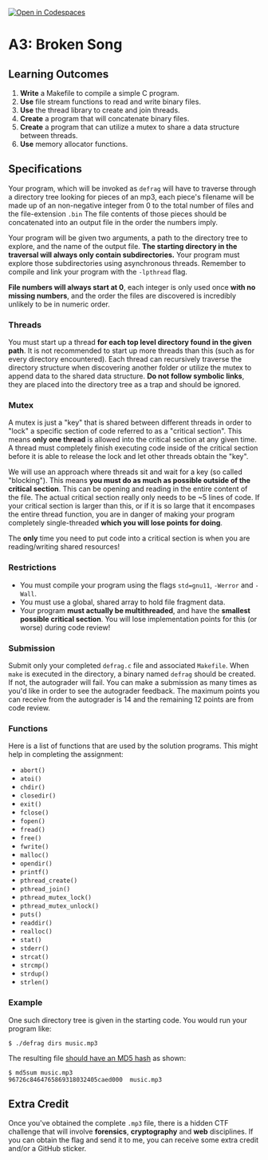 [![Open in Codespaces](https://classroom.github.com/assets/launch-codespace-f4981d0f882b2a3f0472912d15f9806d57e124e0fc890972558857b51b24a6f9.svg)](https://classroom.github.com/open-in-codespaces?assignment_repo_id=10508984)
# A3: Broken Song

Learning Outcomes
-----------------

1.  **Write** a Makefile to compile a simple C program.
2.  **Use** file stream functions to read and write binary files.
3.  **Use** the thread library to create and join threads.
4.  **Create** a program that will concatenate binary files.
5.  **Create** a program that can utilize a mutex to share a data structure between threads.
6.  **Use** memory allocator functions.

Specifications
--------------

Your program, which will be invoked as `defrag` will have to traverse through a directory tree looking for pieces of an mp3, each piece's filename will be made up of an non-negative integer from 0 to the total number of files and the file-extension `.bin` The file contents of those pieces should be concatenated into an output file in the order the numbers imply.

Your program will be given two arguments, a path to the directory tree to explore, and the name of the output file. **The starting directory in the traversal will always only contain subdirectories.** Your program must explore those subdirectories using asynchronous threads. Remember to compile and link your program with the `-lpthread` flag.

**File numbers will always start at 0**, each integer is only used once **with no missing numbers**, and the order the files are discovered is incredibly unlikely to be in numeric order.

### Threads

You must start up a thread **for each top level directory found in the given path**. It is not recommended to start up more threads than this (such as for every directory encountered). Each thread can recursively traverse the directory structure when discovering another folder or utilize the mutex to append data to the shared data structure. **Do not follow symbolic links**, they are placed into the directory tree as a trap and should be ignored.

### Mutex

A mutex is just a "key" that is shared between different threads in order to "lock" a specific section of code referred to as a "critical section". This means **only one thread** is allowed into the critical section at any given time. A thread must completely finish executing code inside of the critical section before it is able to release the lock and let other threads obtain the "key".

We will use an approach where threads sit and wait for a key (so called "blocking"). This means **you must do as much as possible outside of the critical section**. This can be opening and reading in the entire content of the file. The actual critical section really only needs to be ~5 lines of code. If your critical section is larger than this, or if it is so large that it encompases the entire thread function, you are in danger of making your program completely single-threaded **which you will lose points for doing**.

The **only** time you need to put code into a critical section is when you are reading/writing shared resources!

### Restrictions

*   You must compile your program using the flags `std=gnu11`, `-Werror` and `-Wall`.
*   You must use a global, shared array to hold file fragment data.
*   Your program **must actually be multithreaded**, and have the **smallest possible critical section**. You will lose implementation points for this (or worse) during code review!

### Submission

Submit only your completed `defrag.c` file and associated `Makefile`. When `make` is executed in the directory, a binary named `defrag` should be created. If not, the autograder will fail. You can make a submission as many times as you'd like in order to see the autograder feedback. The maximum points you can receive from the autograder is 14 and the remaining 12 points are from code review.

### Functions

Here is a list of functions that are used by the solution programs. This might help in completing the assignment:

*   `abort()`
*   `atoi()`
*   `chdir()`
*   `closedir()`
*   `exit()`
*   `fclose()`
*   `fopen()`
*   `fread()`
*   `free()`
*   `fwrite()`
*   `malloc()`
*   `opendir()`
*   `printf()`
*   `pthread_create()`
*   `pthread_join()`
*   `pthread_mutex_lock()`
*   `pthread_mutex_unlock()`
*   `puts()`
*   `readdir()`
*   `realloc()`
*   `stat()`
*   `stderr()`
*   `strcat()`
*   `strcmp()`
*   `strdup()`
*   `strlen()`

### Example

One such directory tree is given in the starting code. You would run your program like:

    $ ./defrag dirs music.mp3

The resulting file [should have an MD5 hash](https://en.wikipedia.org/wiki/MD5) as shown:

    $ md5sum music.mp3 
    96726c8464765869318032405caed000  music.mp3

Extra Credit
------------

Once you've obtained the complete `.mp3` file, there is a hidden CTF challenge that will involve **forensics**, **cryptography** and **web** disciplines. If you can obtain the flag and send it to me, you can receive some extra credit and/or a GitHub sticker.

